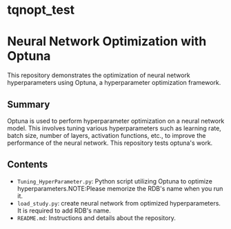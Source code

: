 # tqnopt_test
# Neural Network Optimization with Optuna

This repository demonstrates the optimization of neural network hyperparameters using Optuna, a hyperparameter optimization framework.

## Summary

Optuna is used to perform hyperparameter optimization on a neural network model. This involves tuning various hyperparameters such as learning rate, batch size, number of layers, activation functions, etc., to improve the performance of the neural network. This repository tests optuna's work.

## Contents

- `Tuning_HyperParameter.py`: Python script utilizing Optuna to optimize hyperparameters.NOTE:Please memorize the RDB's name when you run it.
- `load_study.py`: create neural network from optimized hyperparameters. It is required to add RDB's name.
- `README.md`: Instructions and details about the repository.
